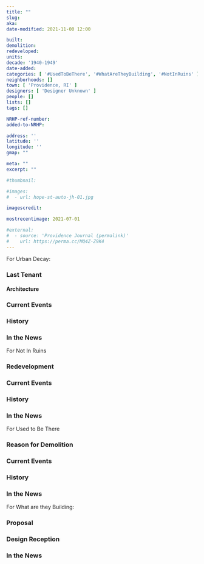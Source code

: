 ```yaml
---
title: ""
slug:
aka:
date-modified: 2021-11-00 12:00

built:
demolition:
redeveloped:
units:
decade: '1940-1949'
date-added:
categories: [ '#UsedToBeThere', '#WhatAreTheyBuilding', '#NotInRuins' ]
neighborhoods: []
town: [ 'Providence, RI' ]
designers: [ 'Designer Unknown' ]
people: []
lists: []
tags: []

NRHP-ref-number:
added-to-NRHP:

address: ''
latitude: ''
longitude: ''
gmap: ""

meta: ""
excerpt: ""

#thumbnail:

#images:
#  - url: hope-st-auto-jh-01.jpg

imagescredit:

mostrecentimage: 2021-07-01

#external:
#  - source: 'Providence Journal (permalink)'
#    url: https://perma.cc/MQ4Z-Z9K4
---
```


For Urban Decay:
### Last Tenant
#### Architecture
### Current Events
### History
### In the News

For Not In Ruins
### Redevelopment
### Current Events
### History
### In the News

For Used to Be There
### Reason for Demolition
### Current Events
### History
### In the News

For What are they Building:
### Proposal
### Design Reception
### In the News
